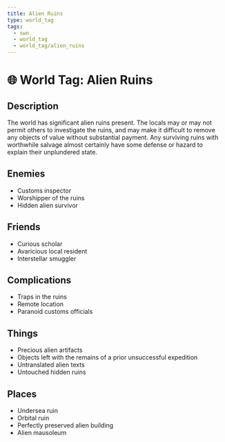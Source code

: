 ```yaml
---
title: Alien Ruins
type: world_tag
tags:
  - swn
  - world_tag
  - world_tag/alien_ruins
---
```

# 🌐 World Tag: Alien Ruins

## Description
The world has significant alien ruins present. The locals may or may not permit others to investigate the ruins, and may make it difficult to remove any objects of value without substantial payment. Any surviving ruins with worthwhile salvage almost certainly have some defense or hazard to explain their unplundered state.
## Enemies
- Customs inspector
- Worshipper of the ruins
- Hidden alien survivor

## Friends
- Curious scholar
- Avaricious local resident
- Interstellar smuggler

## Complications
- Traps in the ruins
- Remote location
- Paranoid customs officials

## Things
- Precious alien artifacts
- Objects left with the remains of a prior unsuccessful expedition
- Untranslated alien texts
- Untouched hidden ruins

## Places
- Undersea ruin
- Orbital ruin
- Perfectly preserved alien building
- Alien mausoleum

